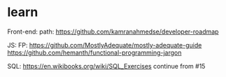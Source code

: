 # learn
Front-end:
  path: https://github.com/kamranahmedse/developer-roadmap
  
JS:
  FP:
    https://github.com/MostlyAdequate/mostly-adequate-guide
    https://github.com/hemanth/functional-programming-jargon
    
SQL:
  https://en.wikibooks.org/wiki/SQL_Exercises continue from #15
